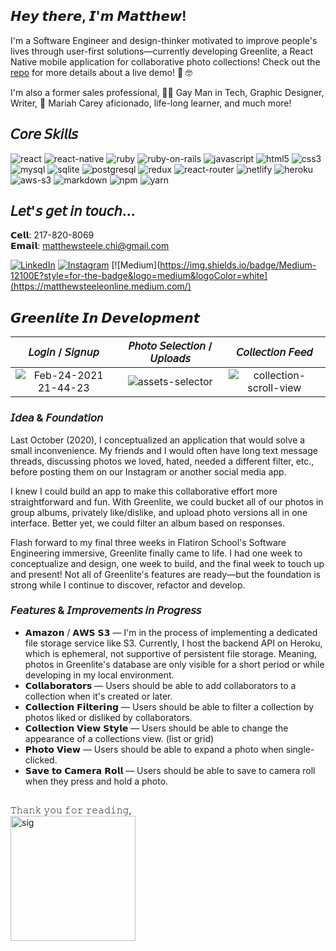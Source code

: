 
<!--
**thrlstl/thrlstl** is a ✨ _special_ ✨ repository because its `README.md` (this file) appears on your GitHub profile.

Here are some ideas to get you started: !

- 🔭 I’m currently working on ...
- 🌱 I’m currently learning ...
- 👯 I’m looking to collaborate on ...
- 🤔 I’m looking for help with ...
- 💬 Ask me about ...
- 📫 How to reach me: ...
- 😄 Pronouns: ...
- ⚡ Fun fact: ...
-->

## 𝙃𝙚𝙮 𝙩𝙝𝙚𝙧𝙚, 𝙄'𝙢 𝙈𝙖𝙩𝙩𝙝𝙚𝙬!

I'm a Software Engineer and design-thinker motivated to improve people's lives through user-first solutions—currently developing Greenlite, a React Native mobile application for collaborative photo collections! Check out the [repo](https://github.com/thrlstl/greenlight_frontend "Greelite Frontend") for more details about a live demo! 📲 🤓

I'm also a former sales professional, 🏳️‍🌈 Gay Man in Tech, Graphic Designer, Writer, 🐑 Mariah Carey aficionado, life-long learner, and much more!

## 𝘊𝘰𝘳𝘦 𝘚𝘬𝘪𝘭𝘭𝘴

![react](https://img.shields.io/badge/React-20232A?style=for-the-badge&logo=react&logoColor=61DAFB)
![react-native](https://img.shields.io/badge/React_Native-20232A?style=for-the-badge&logo=react&logoColor=61DAFB)
![ruby](https://img.shields.io/badge/Ruby-CC342D?style=for-the-badge&logo=ruby&logoColor=white)
![ruby-on-rails](https://img.shields.io/badge/Ruby_on_Rails-CC0000?style=for-the-badge&logo=ruby-on-rails&logoColor=white)
![javascript](https://img.shields.io/badge/JavaScript-F7DF1E?style=for-the-badge&logo=javascript&logoColor=black)
![html5](https://img.shields.io/badge/HTML5-E34F26?style=for-the-badge&logo=html5&logoColor=white)
![css3](https://img.shields.io/badge/CSS3-1572B6?style=for-the-badge&logo=css3&logoColor=white)
![mysql](https://img.shields.io/badge/MySQL-00000F?style=for-the-badge&logo=mysql&logoColor=white)
![sqlite](https://img.shields.io/badge/SQLite-07405E?style=for-the-badge&logo=sqlite&logoColor=white)
![postgresql](https://img.shields.io/badge/PostgreSQL-316192?style=for-the-badge&logo=postgresql&logoColor=white)
![redux](https://img.shields.io/badge/Redux-593D88?style=for-the-badge&logo=redux&logoColor=white)
![react-router](https://img.shields.io/badge/React_Router-CA4245?style=for-the-badge&logo=react-router&logoColor=white)
![netlify](https://img.shields.io/badge/Netlify-00C7B7?style=for-the-badge&logo=netlify&logoColor=white)
![heroku](https://img.shields.io/badge/Heroku-430098?style=for-the-badge&logo=heroku&logoColor=white)
![aws-s3](https://img.shields.io/badge/Amazon_AWS-232F3E?style=for-the-badge&logo=amazon-aws&logoColor=white)
![markdown](https://img.shields.io/badge/Markdown-000000?style=for-the-badge&logo=markdown&logoColor=white)
![npm](https://img.shields.io/badge/npm-CB3837?style=for-the-badge&logo=npm&logoColor=white)
![yarn](https://img.shields.io/badge/Yarn-2C8EBB?style=for-the-badge&logo=yarn&logoColor=white)

## 𝘓𝘦𝘵'𝘴 𝘨𝘦𝘵 𝘪𝘯 𝘵𝘰𝘶𝘤𝘩...

𝗖𝗲𝗹𝗹: 217-820-8069<br>
𝗘𝗺𝗮𝗶𝗹: matthewsteele.chi@gmail.com <br>

[![LinkedIn](https://img.shields.io/badge/LinkedIn-0077B5?style=for-the-badge&logo=linkedin&logoColor=white)](https://www.linkedin.com/in/matthewsteeleonline/)
[![Instagram](https://img.shields.io/badge/Instagram-E4405F?style=for-the-badge&logo=instagram&logoColor=white)](https://instagram.com/therealsteele)
[![Medium](https://img.shields.io/badge/Medium-12100E?style=for-the-badge&logo=medium&logoColor=white](https://matthewsteeleonline.medium.com/)

## 𝙂𝙧𝙚𝙚𝙣𝙡𝙞𝙩𝙚 𝙄𝙣 𝘿𝙚𝙫𝙚𝙡𝙤𝙥𝙢𝙚𝙣𝙩

𝘓𝘰𝘨𝘪𝘯 / 𝘚𝘪𝘨𝘯𝘶𝘱             |  𝘗𝘩𝘰𝘵𝘰 𝘚𝘦𝘭𝘦𝘤𝘵𝘪𝘰𝘯 / 𝘜𝘱𝘭𝘰𝘢𝘥𝘴         |  𝘊𝘰𝘭𝘭𝘦𝘤𝘵𝘪𝘰𝘯 𝘍𝘦𝘦𝘥
:-------------------------:|:-------------------------:|:-------------------------:
![Feb-24-2021 21-44-23](https://user-images.githubusercontent.com/68616411/109099936-870a7880-76e9-11eb-9379-4e9d01221789.gif)  |  ![assets-selector](https://user-images.githubusercontent.com/68616411/109239132-64846800-779a-11eb-9399-9e3296ab3399.gif)|  ![collection-scroll-view](https://user-images.githubusercontent.com/68616411/109235020-7530e000-7792-11eb-9be8-5cc8b1df1569.gif)


### 𝘐𝘥𝘦𝘢 & 𝘍𝘰𝘶𝘯𝘥𝘢𝘵𝘪𝘰𝘯

Last October (2020), I conceptualized an application that would solve a small inconvenience. My friends and I would often have long text message threads, discussing photos we loved, hated, needed a different filter, etc., before posting them on our Instagram or another social media app.

I knew I could build an app to make this collaborative effort more straightforward and fun. With Greenlite, we could bucket all of our photos in group albums, privately like/dislike, and upload photo versions all in one interface. Better yet, we could filter an album based on responses.

Flash forward to my final three weeks in Flatiron School's Software Engineering immersive, Greenlite finally came to life. I had one week to conceptualize and design, one week to build, and the final week to touch up and present! Not all of Greenlite's features are ready—but the foundation is strong while I continue to discover, refactor and develop.

### 𝘍𝘦𝘢𝘵𝘶𝘳𝘦𝘴 & 𝘐𝘮𝘱𝘳𝘰𝘷𝘦𝘮𝘦𝘯𝘵𝘴 𝘪𝘯 𝘗𝘳𝘰𝘨𝘳𝘦𝘴𝘴

- 𝗔𝗺𝗮𝘇𝗼𝗻 / 𝗔𝗪𝗦 𝗦𝟯 — I'm in the process of implementing a dedicated file storage service like S3. Currently, I host the backend API on Heroku, which is ephemeral, not supportive of persistent file storage. Meaning, photos in Greenlite's database are only visible for a short period or while developing in my local environment.
- 𝗖𝗼𝗹𝗹𝗮𝗯𝗼𝗿𝗮𝘁𝗼𝗿𝘀 — Users should be able to add collaborators to a collection when it's created or later.
- 𝗖𝗼𝗹𝗹𝗲𝗰𝘁𝗶𝗼𝗻 𝗙𝗶𝗹𝘁𝗲𝗿𝗶𝗻𝗴 — Users should be able to filter a collection by photos liked or disliked by collaborators.
- 𝗖𝗼𝗹𝗹𝗲𝗰𝘁𝗶𝗼𝗻 𝗩𝗶𝗲𝘄 𝗦𝘁𝘆𝗹𝗲 — Users should be able to change the appearance of a collections view. (list or grid)
- 𝗣𝗵𝗼𝘁𝗼 𝗩𝗶𝗲𝘄 — Users should be able to expand a photo when single-clicked.
- 𝗦𝗮𝘃𝗲 𝘁𝗼 𝗖𝗮𝗺𝗲𝗿𝗮 𝗥𝗼𝗹𝗹 — Users should be able to save to camera roll when they press and hold a photo.

##

𝚃𝚑𝚊𝚗𝚔 𝚢𝚘𝚞 𝚏𝚘𝚛 𝚛𝚎𝚊𝚍𝚒𝚗𝚐,
<br>
<img src="https://user-images.githubusercontent.com/68616411/109108102-80373200-76f8-11eb-9c68-0580b20d1b18.png" alt="sig" width="200"/>
